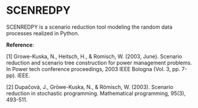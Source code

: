 # SCENREDPY
SCENREDPY is a scenario reduction tool modeling the random data processes realized in Python. 


**Reference**:

[1] Growe-Kuska, N., Heitsch, H., & Romisch, W. (2003, June). Scenario reduction and scenario tree construction for power management problems. In Power tech conference proceedings, 2003 IEEE Bologna (Vol. 3, pp. 7-pp). IEEE. 

[2] Dupačová, J., Gröwe-Kuska, N., & Römisch, W. (2003). Scenario reduction in stochastic programming. Mathematical programming, 95(3), 493-511.
